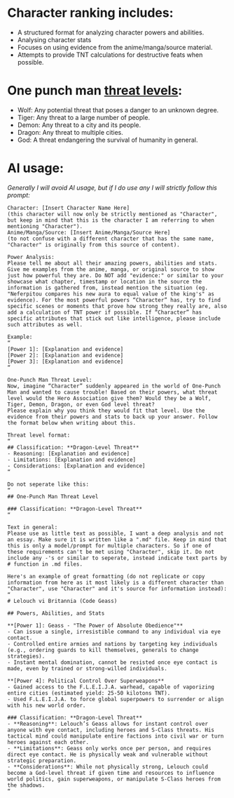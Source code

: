 # Character ranking includes:
* A structured format for analyzing character powers and abilities.
* Analysing character stats
* Focuses on using evidence from the anime/manga/source material.
* Attempts to provide TNT calculations for destructive feats when possible.

# One punch man [threat levels](https://onepunchman.fandom.com/wiki/Category:Disaster_levels):
- Wolf: Any potential threat that poses a danger to an unknown degree.
- Tiger: Any threat to a large number of people.
- Demon: Any threat to a city and its people.
- Dragon: Any threat to multiple cities.
- God: A threat endangering the survival of humanity in general.

# AI usage:
*Generally I will avoid AI usage, but if I do use any I will strictly follow this prompt:*
```
Character: [Insert Character Name Here]
(this character will now only be strictly mentioned as "Character", but keep in mind that this is the character I am referring to when mentioning "Character").
Anime/Manga/Source: [Insert Anime/Manga/Source Here]
(to not confuse with a different character that has the same name, "Character" is originally from this source of content).

Power Analysis:
Please tell me about all their amazing powers, abilities and stats. Give me examples from the anime, manga, or original source to show just how powerful they are. Do NOT add "evidence:" or similar to your showcase what chapter, timestamp or location in the source the information is gathered from, instead mention the situation (eg. "Neferpitou compares his new aura to equal value of the king's" as evidence). For the most powerful powers “Character” has, try to find specific scenes or moments that prove how strong they really are, also add a calculation of TNT power if possible. If “Character” has specific attributes that stick out like intelligence, please include such attributes as well.

Example:
“
[Power 1]: [Explanation and evidence]
[Power 2]: [Explanation and evidence]
[Power 3]: [Explanation and evidence]
“

One-Punch Man Threat Level:
Now, imagine “Character” suddenly appeared in the world of One-Punch Man and wanted to cause trouble! Based on their powers, what threat level would the Hero Association give them? Would they be a Wolf, Tiger, Demon, Dragon, or even God level threat?
Please explain why you think they would fit that level. Use the evidence from their powers and stats to back up your answer. Follow the format below when writing about this.

Threat level format:
“
## Classification: **Dragon-Level Threat**
- Reasoning: [Explanation and evidence]
- Limitations: [Explanation and evidence]
- Considerations: [Explanation and evidence]
“

Do not seperate like this:
“
## One-Punch Man Threat Level

### Classification: **Dragon-Level Threat**
“

Text in general:
Please use as little text as possible, I want a deep analysis and not an essay. Make sure it is written like a ".md" file. Keep in mind that this is only a model/prompt for multiple characters. So if one of these requirements can't be met using "Character", skip it. Do not include any -'s or similar to seperate, instead indicate text parts by # function in .md files.

Here's an example of great formatting (do not replicate or copy information from here as it most likely is a different character than "Character", use "Character" and it's source for information instead):
“
# Lelouch vi Britannia (Code Geass)

## Powers, Abilities, and Stats

**[Power 1]: Geass - "The Power of Absolute Obedience"**  
- Can issue a single, irresistible command to any individual via eye contact.    
- Controlled entire armies and nations by targeting key individuals (e.g., ordering guards to kill themselves, generals to change strategies).  
- Instant mental domination, cannot be resisted once eye contact is made, even by trained or strong-willed individuals.  

**[Power 4]: Political Control Over Superweapons**  
- Gained access to the F.L.E.I.J.A. warhead, capable of vaporizing entire cities (estimated yield: 25-50 kilotons TNT).  
- Used F.L.E.I.J.A. to force global superpowers to surrender or align with his new world order.  

### Classification: **Dragon-Level Threat**
- **Reasoning**: Lelouch’s Geass allows for instant control over anyone with eye contact, including heroes and S-Class threats. His tactical mind could manipulate entire factions into civil war or turn heroes against each other.
- **Limitations**: Geass only works once per person, and requires direct eye contact. He is physically weak and vulnerable without strategic preparation.
- **Considerations**: While not physically strong, Lelouch could become a God-level threat if given time and resources to influence world politics, gain superweapons, or manipulate S-Class heroes from the shadows.
“
```
